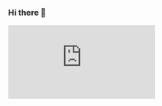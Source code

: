 ### Hi there 👋

  [![My Stats](https://github-stats-evirunurm.vercel.app/api/stats.js?username=k-suke39&color=white&peng=false)](https://github.com/evirunurm/github-stats)
